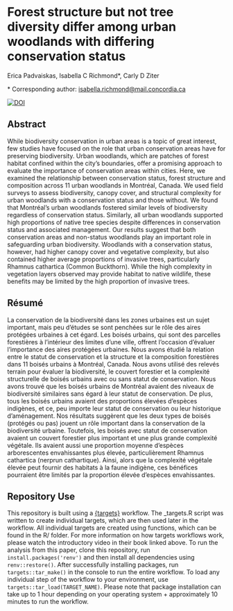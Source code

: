 # Forest structure but not tree diversity differ among urban woodlands with differing conservation status

Erica Padvaiskas, Isabella C Richmond*, Carly D Ziter

\* Corresponding author: isabella.richmond@mail.concordia.ca

[![DOI](https://zenodo.org/badge/739470234.svg)](https://zenodo.org/doi/10.5281/zenodo.10553229)

## Abstract

While biodiversity conservation in urban areas is a topic of great interest, few studies have focused on the role that urban conservation areas have for preserving biodiversity. Urban woodlands, which are patches of forest habitat confined within the city’s boundaries, offer a promising approach to evaluate the importance of conservation areas within cities. Here, we examined the relationship between conservation status, forest structure and composition across 11 urban woodlands in Montréal, Canada. We used field surveys to assess biodiversity, canopy cover, and structural complexity for urban woodlands with a conservation status and those without. We found that Montréal’s urban woodlands fostered similar levels of biodiversity regardless of conservation status. Similarly, all urban woodlands supported high proportions of native tree species despite differences in conservation status and associated management. Our results suggest that both conservation areas and non-status woodlands play an important role in safeguarding urban biodiversity. Woodlands with a conservation status, however, had higher canopy cover and vegetative complexity, but also contained higher average proportions of invasive trees, particularly Rhamnus cathartica (Common Buckthorn). While the high complexity in vegetation layers observed may provide habitat to native wildlife, these benefits may be limited by the high proportion of invasive trees.

## Résumé

La conservation de la biodiversité dans les zones urbaines est un sujet important, mais peu d’études se sont penchées sur le rôle des aires protégées urbaines à cet égard. Les boisés urbains, qui sont des parcelles forestières à l’intérieur des limites d’une ville, offrent l’occasion d’évaluer l’importance des aires protégées urbaines. Nous avons étudié la relation entre le statut de conservation et la structure et la composition forestières dans 11 boisés urbains à Montréal, Canada. Nous avons utilisé des relevés terrain pour évaluer la biodiversité, le couvert forestier et la complexité structurelle de boisés urbains avec ou sans statut de conservation. Nous avons trouvé que les boisés urbains de Montréal avaient des niveaux de biodiversité similaires sans égard à leur statut de conservation. De plus, tous les boisés urbains avaient des proportions élevées d’espèces indigènes, et ce, peu importe leur statut de conservation ou leur historique d’aménagement. Nos résultats suggèrent que les deux types de boisés (protégés ou pas) jouent un rôle important dans la conservation de la biodiversité urbaine. Toutefois, les boisés avec statut de conservation avaient un couvert forestier plus important et une plus grande complexité végétale. Ils avaient aussi une proportion moyenne d’espèces arborescentes envahissantes plus élevée, particulièrement Rhamnus cathartica (nerprun cathartique). Ainsi, alors que la complexité végétale élevée peut fournir des habitats à la faune indigène, ces bénéfices pourraient être limités par la proportion élevée d’espèces envahissantes.

## Repository Use
This repository is built using a [{targets}](https://books.ropensci.org/targets/) workflow. The _targets.R script was written to create individual targets, which are then used later in the workflow. All individual targets are created using functions, which can be found in the R/ folder. For more information on how targets workflows work, please watch the introductory video in their book linked above. To run the analysis from this paper, clone this repository, run `install.packages('renv')` and then install all dependencies using `renv::restore()`. After successfully installing packages, run `targets::tar_make()` in the console to run the entire workflow. To load any individual step of the workflow to your environment, use `targets::tar_load(TARGET_NAME)`. Please note that package installation can take up to 1 hour depending on your operating system + approximately 10 minutes to run the workflow.
